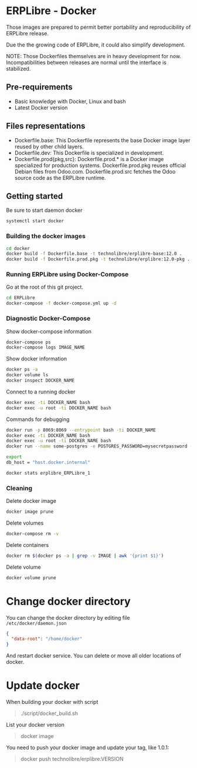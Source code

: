 # ERPLibre - Docker

Those images are prepared to permit better portability and reproducibility of ERPLibre release.

Due the the growing code of ERPLibre, it could also simplify development.

NOTE: Those Dockerfiles themselves are in heavy development for now. Incompatibilities between releases are normal until the interface is stabilized.


## Pre-requirements

- Basic knowledge with Docker, Linux and bash
- Latest Docker version

## Files representations

- Dockerfile.base: This Dockerfile represents the base Docker image layer reused by other child layers.
- Dockerfile.dev: This Dockerfile is specialized in development.
- Dockerfile.prod{pkg,src}: Dockerfile.prod.\* is a Docker image specialized for production systems. Dockerfile.prod.pkg reuses official Debian files from Odoo.com. Dockerfile.prod.src fetches the Odoo source code as the ERPLibre runtime.

## Getting started

Be sure to start daemon docker
```bash
systemctl start docker
```

### Building the docker images

```bash
cd docker
docker build -f Dockerfile.base -t technolibre/erplibre-base:12.0 .
docker build -f Dockerfile.prod.pkg -t technolibre/erplibre:12.0-pkg .
```

### Running ERPLibre using Docker-Compose

Go at the root of this git project.
```bash
cd ERPLibre
docker-compose -f docker-compose.yml up -d
```

### Diagnostic Docker-Compose

Show docker-compose information
```bash
docker-compose ps
docker-compose logs IMAGE_NAME
```

Show docker information
```bash
docker ps -a
docker volume ls
docker inspect DOCKER_NAME
```

Connect to a running docker
```bash
docker exec -ti DOCKER_NAME bash
docker exec -u root -ti DOCKER_NAME bash
```

Commands for debugging
```bash
docker run -p 8069:8069 --entrypoint bash -ti DOCKER_NAME
docker exec -ti DOCKER_NAME bash
docker exec -u root -ti DOCKER_NAME bash
docker run --name some-postgres -e POSTGRES_PASSWORD=mysecretpassword -e POSTGRES_USER=odoo -e POSTGRES_DB=postgres postgre

export
db_host = "host.docker.internal"

docker stats erplibre_ERPLibre_1
```

### Cleaning

Delete docker image
```bash
docker image prune
```

Delete volumes
```bash
docker-compose rm -v
```

Delete containers
```bash
docker rm $(docker ps -a | grep -v IMAGE | awk '{print $1}')
```

Delete volume
```bash
docker volume prune
```

# Change docker directory
You can change the docker directory by editing file `/etc/docker/daemon.json`
```json
{
  "data-root": "/home/docker"
}
```
And restart docker service. You can delete or move all older locations of docker.

# Update docker
When building your docker with script
> ./script/docker_build.sh

List your docker version
> docker image

You need to push your docker image and update your tag, like 1.0.1:
> docker push technolibre/erplibre:VERSION
